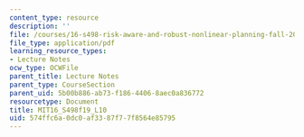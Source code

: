```yaml
---
content_type: resource
description: ''
file: /courses/16-s498-risk-aware-and-robust-nonlinear-planning-fall-2019/574ffc6a0dc0af3387f77f8564e85795_MIT16_S498f19_L10.pdf
file_type: application/pdf
learning_resource_types:
- Lecture Notes
ocw_type: OCWFile
parent_title: Lecture Notes
parent_type: CourseSection
parent_uid: 5b00b886-ab73-f186-4406-8aec0a836772
resourcetype: Document
title: MIT16_S498f19_L10
uid: 574ffc6a-0dc0-af33-87f7-7f8564e85795
---
```


